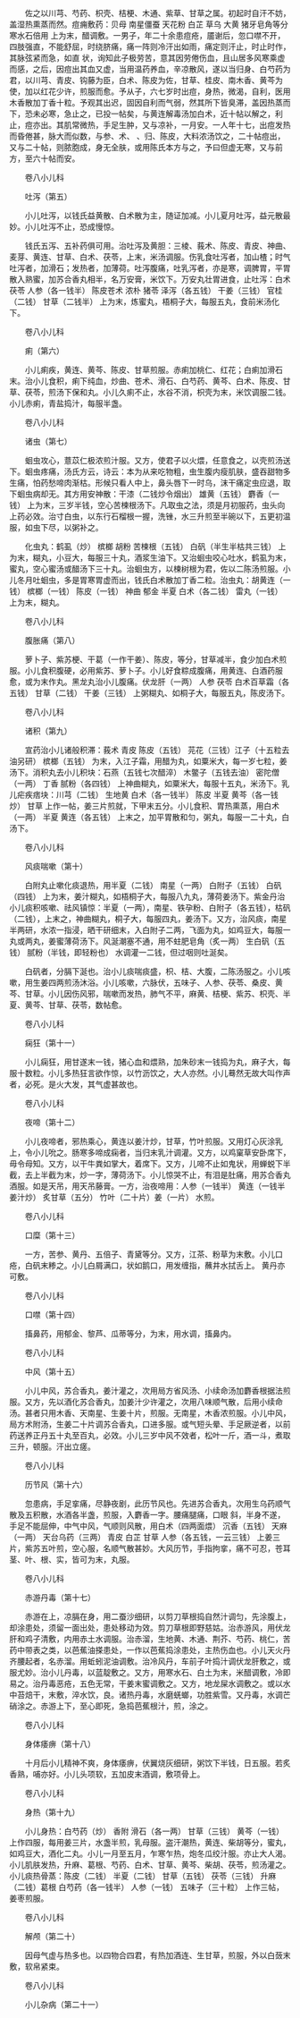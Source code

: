 <!-- { "loadSidebar": true } -->
　　佐之以川芎、芍药、枳壳、桔梗、木通、紫草、甘草之属。初起时自汗不妨，盖湿热熏蒸而然。痘痈敷药：贝母 南星僵蚕 天花粉 白芷 草乌 大黄 猪牙皂角等分 寒水石倍用 上为末，醋调敷。一男子，年二十余患痘疮，靥谢后，忽口噤不开，四肢强直，不能舒屈，时绕脐痛，痛一阵则冷汗出如雨，痛定则汗止，时止时作，其脉弦紧而急，如直 状，询知此子极劳苦，意其因劳倦伤血，且山居多风寒乘虚而感，之后，因痘出其血又虚，当用温药养血，辛凉散风，遂以当归身、白芍药为君，以川芎、青皮、钩藤为臣，白术、陈皮为佐，甘草、桂皮、南木香、黄芩为使，加以红花少许，煎服而愈。予从子，六七岁时出痘，身热，微渴，自利，医用木香散加丁香十粒。予观其出迟，固因自利而气弱，然其所下皆臭滞，盖因热蒸而下，恐未必寒，急止之，已投一帖矣，与黄连解毒汤加白术，近十帖以解之，利止，痘亦出。其肌常微热，手足生肿，又与凉补，一月安。一人年十七，出痘发热而昏倦甚，脉大而似数，与参、术、 、归、陈皮，大料浓汤饮之，二十帖痘出，又与二十帖，则脓胞成，身无全肤，或用陈氏本方与之，予曰但虚无寒，又与前方，至六十帖而安。

　　卷八小儿科

　　吐泻（第五）

　　小儿吐泻，以钱氏益黄散、白术散为主，随证加减。小儿夏月吐泻，益元散最妙。小儿吐泻不止，恐成慢惊。

　　钱氏五泻、五补药俱可用。治吐泻及黄胆：三棱、莪术、陈皮、青皮、神曲、麦芽、黄连、甘草、白术、茯苓，上末，米汤调服。伤乳食吐泻者，加山楂；时气吐泻者，加滑石；发热者，加薄荷。吐泻腹痛，吐乳泻者，亦是寒，调脾胃，平胃散入熟蜜，加苏合香丸相半，名万安膏，米饮下。万安丸壮胃进食，止吐泻：白术 茯苓 人参（各一钱半） 陈皮苍术 浓朴 猪苓 泽泻（各五钱） 干姜（三钱） 官桂（二钱） 甘草（二钱半） 上为末，炼蜜丸，梧桐子大，每服五丸，食前米汤化下。

　　卷八小儿科

　　痢（第六）

　　小儿痢疾，黄连、黄芩、陈皮、甘草煎服。赤痢加桃仁、红花；白痢加滑石末。治小儿食积，痢下纯血，炒曲、苍术、滑石、白芍药、黄芩、白术、陈皮、甘草、茯苓，煎汤下保和丸。小儿久痢不止，水谷不消，枳壳为末，米饮调服二钱。小儿赤痢，青盐捣汁，每服半盏。

　　卷八小儿科

　　诸虫（第七）

　　蛔虫攻心，薏苡仁极浓煎汁服。又方，使君子以火煨，任意食之，以壳煎汤送下。蛔虫疼痛，汤氏方云，诗云：本为从来吃物粗，虫生腹内瘦肌肤，盛吞甜物多生痛，怕药愁啼肉渐枯。形候只看人中上，鼻头唇下一时乌，沫干痛定虫应退，取下蛔虫病却无。其方用安神散：干漆（二钱炒令烟出） 雄黄（五钱） 麝香（一钱） 上为末，三岁半钱，空心苦楝根汤下。凡取虫之法，须是月初服药，虫头向上药必效。治寸白虫，以东行石榴根一握，洗锉，水三升煎至半碗以下，五更初温服，如虫下尽，以粥补之。

　　化虫丸：鹤虱（炒） 槟榔 胡粉 苦楝根（五钱） 白矾（半生半枯共三钱） 上为末，糊丸，小豆大，每服三十丸，酒浆生油下。又治蛔虫咬心吐水，鹤虱为末，蜜丸，空心蜜汤或醋汤下三十丸。治蛔虫方，以楝树根为君，佐以二陈汤煎服。小儿冬月吐蛔虫，多是胃寒胃虚而出，钱氏白术散加丁香二粒。治虫丸：胡黄连（一钱） 槟榔（一钱） 陈皮（一钱） 神曲 郁金 半夏 白术（各二钱） 雷丸（一钱） 上为末，糊丸。

　　卷八小儿科

　　腹胀痛（第八）

　　萝卜子、紫苏梗、干葛（一作干姜）、陈皮，等分，甘草减半，食少加白术煎服。小儿食积腹硬，必用紫苏、萝卜子。小儿好食粽成腹痛，用黄连、白酒药服愈，或为末作丸。黑龙丸治小儿腹痛。伏龙肝（一两） 人参 茯苓 白术百草霜（各五钱） 甘草（二钱） 干姜（三钱） 上粥糊丸、如桐子大，每服五丸，陈皮汤下。

　　卷八小儿科

　　诸积（第九）

　　宣药治小儿诸般积滞：莪术 青皮 陈皮（五钱） 芫花（三钱）江子（十五粒去油另研） 槟榔（五钱） 为末，入江子霜，用醋为丸，如粟米大，每一岁七粒，姜汤下。消积丸去小儿积块：石燕（五钱七次醋淬） 木鳖子（五钱去油） 密陀僧（一两） 丁香 腻粉（各四钱） 上神曲糊丸，如粟米大，每服十五丸，米汤下。乳儿疟疾痞块：川芎（二钱） 生地黄 白术（各一钱半） 陈皮 半夏 黄芩（各一钱炒） 甘草 上作一帖，姜三片煎就，下甲末五分。小儿食积、胃热熏蒸，用白术（一两） 半夏 黄连（各五钱） 上末之，加平胃散和匀，粥丸，每服一二十丸，白汤下。

　　卷八小儿科

　　风痰喘嗽（第十）

　　白附丸止嗽化痰退热，用半夏（二钱） 南星（一两） 白附子（五钱） 白矾（四钱） 上为末，姜汁糊丸，如梧桐子大，每服八九丸，薄荷姜汤下。紫金丹治小儿痰积咳嗽、祛风镇惊：半夏（一两），南星、铁孕粉、白附子（各五钱），枯矾（二钱），上末之，神曲糊丸，桐子大，每服四丸，姜汤下。又方，治风痰，南星半两研，水浓一指浸，晒干研细末，入白附子二两，飞面为丸，如鸡豆大，每服一丸或两丸，姜蜜薄荷汤下。风涎潮塞不通，用不蛀肥皂角（炙一两） 生白矾（五钱） 腻粉（半钱，即轻粉也） 水调灌一二钱，但过咽则吐涎矣。

　　白矾者，分膈下涎也。治小儿痰喘痰盛，枳、桔、大腹，二陈汤服之。小儿咳嗽，用生姜四两煎汤沐浴。小儿咳嗽，六脉伏，五味子、人参、茯苓、桑皮、黄芩、甘草。小儿因伤风邪，喘嗽而发热，肺气不平，麻黄、桔梗、紫苏、枳壳、半夏、黄芩、甘草、茯苓，数帖愈。

　　卷八小儿科

　　痫狂（第十一）

　　小儿痫狂，用甘遂末一钱，猪心血和煨熟，加朱砂末一钱捣为丸，麻子大，每服十数粒。小儿多热狂言欲作惊，以竹沥饮之，大人亦然。小儿蓦然无故大叫作声者，必死。是火大发，其气虚甚故也。

　　卷八小儿科

　　夜啼（第十二）

　　小儿夜啼者，邪热乘心，黄连以姜汁炒，甘草，竹叶煎服。又用灯心灰涂乳上，令小儿吮之。肠寒多啼成痫者，当归末乳汁调灌。又方，以鸡窠草安卧席下，毋令母知。又方，以干牛粪如掌大，着席下。又方，儿啼不止如鬼状，用蝉蜕下半截，去上半截为末，炒一字，薄荷汤下。小儿惊哭不止，有泪是肚痛，用苏合香丸酒服。如是天吊，用天吊藤膏。一方，治夜啼用：人参（一钱半） 黄连（一钱半姜汁炒） 炙甘草（五分） 竹叶（二十片）姜（一片） 水煎。

　　卷八小儿科

　　口糜（第十三）

　　一方，苦参、黄丹、五倍子、青黛等分。又方，江茶、粉草为末敷。小儿口疮，白矾末糁之。小儿白屑满口，状如鹅口，用发缠指，蘸井水拭舌上。 黄丹亦可敷。

　　卷八小儿科

　　口噤（第十四）

　　搐鼻药，用郁金、黎芦、瓜蒂等分，为末，用水调，搐鼻内。

　　卷八小儿科

　　中风（第十五）

　　小儿中风，苏合香丸，姜汁灌之，次用局方省风汤、小续命汤加麝香根据法煎服。又方，先以酒化苏合香丸，加姜汁少许灌之，次用八味顺气散，后用小续命汤。甚者只用木香、天南星、生姜十片，煎服。无南星，木香浓煎服。小儿中风，局方术附汤，生姜二十片调苏合香丸，口进多服。或气短头晕、手足厥逆者，以前药送养正丹五十丸至百丸，必效。小儿三岁中风不效者，松叶一斤，酒一斗，煮取三升，顿服。汗出立瘥。

　　卷八小儿科

　　历节风（第十六）

　　忽患病，手足挛痛，尽静夜剧，此历节风也。先进苏合香丸，次用生乌药顺气散及五积散，水酒各半盏，煎服，入麝香一字。腰痛腿痛，口眼 斜，半身不遂，手足不能屈伸，中气中风，气顺则风散，用白术（四两面煨） 沉香（五钱） 天麻（一两） 天台乌药（三两） 青皮 白芷 甘草 人参（各五钱，一云三钱） 上姜三片，紫苏五叶煎，空心服，名顺气散甚妙。大风历节，手指拘挛，痛不可忍，苍耳茎、叶、根、实，皆可为末，丸服。

　　卷八小儿科

　　赤游丹毒（第十七）

　　赤游在上，凉膈在身，用二蚕沙细研，以剪刀草根捣自然汁调匀，先涂腹上，却涂患处，须留一面出处，患处移动为效。剪刀草根即野慈姑。治赤游风，用伏龙肝和鸡子清敷，内用赤土水调服。治赤溜，生地黄、木通、荆芥、芍药、桃仁，苦药中带表之类，以芭蕉油搽患处，一作以芭蕉捣涂患处，主热伤血也。小儿天火丹齐腰起者，名赤溜。用蚯蚓泥油调敷。治冷风丹，车前子叶捣汁调伏龙肝敷之，或服尤妙。治小儿丹毒，以蓝靛敷之。又方，用寒水石、白土为末，米醋调敷，冷即易之。治丹毒恶疮，五色无常，干姜末蜜调敷之。又方，地龙屎水调敷之。或以水中苔焙干，末敷，淬水饮，良。诸热丹毒，水磨蜣螂，功胜紫雪。又丹毒，水调芒硝涂之。赤游上下，至心即死，急捣芭蕉根汁，煎，涂之。

　　卷八小儿科

　　身体痿痹（第十八）

　　十月后小儿精神不爽，身体痿痹，伏翼烧灰细研，粥饮下半钱，日五服。若炙香熟，哺亦好。小儿头项软，五加皮末酒调，敷项骨上。

　　卷八小儿科

　　身热（第十九）

　　小儿身热：白芍药（炒） 香附 滑石（各一两） 甘草（三钱） 黄芩（一钱） 上作四服，每用姜三片，水盏半煎，乳母服。盗汗潮热，黄连、柴胡等分，蜜丸，如鸡豆大，酒化二丸。小儿一月至五月，乍寒乍热，炮冬瓜绞汁服。亦止大人渴。小儿肌肤发热，升麻、葛根、芍药、白术、甘草、黄芩、柴胡、茯苓，煎汤灌之。小儿痰热骨蒸：陈皮（二钱） 半夏（二钱） 甘草（五钱） 茯苓（三钱） 升麻（二钱）葛根 白芍药（各一钱半） 人参（一钱） 五味子（三十粒） 上作三帖，姜枣煎服。

　　卷八小儿科

　　解颅（第二十）

　　因母气虚与热多也。以四物合四君，有热加酒连、生甘草，煎服，外以白蔹末敷，软帛紧束。

　　卷八小儿科

　　小儿杂病（第二十一）

